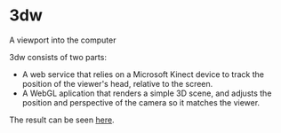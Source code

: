 # 3dw
A viewport into the computer

3dw consists of two parts: 
- A web service that relies on a Microsoft Kinect device to track the position of the viewer's head, relative to the screen.
- A WebGL aplication that renders a simple 3D scene, and adjusts the position and perspective of the camera so it matches the viewer.

The result can be seen [here](https://youtu.be/IdhcgrISiIk).
